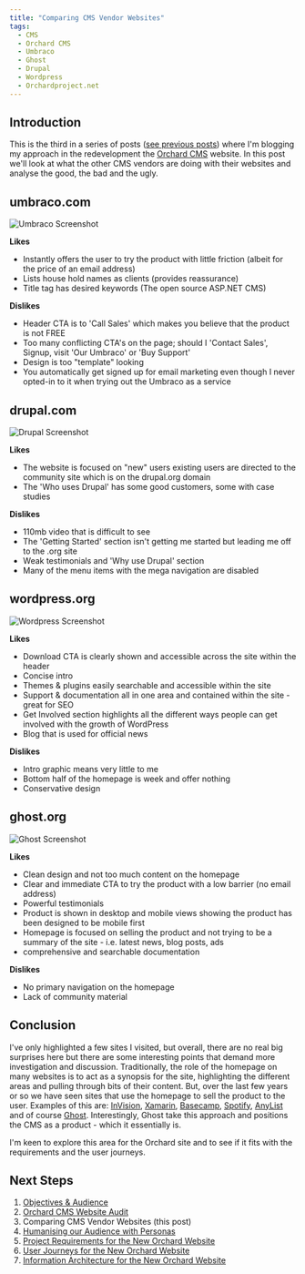 ```yaml
---
title: "Comparing CMS Vendor Websites"
tags:
  - CMS
  - Orchard CMS
  - Umbraco
  - Ghost
  - Drupal
  - Wordpress
  - Orchardproject.net
---
```


## Introduction ##
This is the third in a series of posts ([see previous posts][1]) where I'm blogging my approach in the redevelopment the [Orchard CMS][2] website. In this post we'll look at what the other CMS vendors are doing with their websites and analyse the good, the bad and the ugly.


## umbraco.com ##
<img src="{{ site.url }}{{ site.baseurl }}/assets/images/umbraco.jpg" alt="Umbraco Screenshot">

**Likes**

 - Instantly offers the user to try the product with little friction (albeit for the price of an email address)
 - Lists house hold names as clients (provides reassurance)
 - Title tag has desired keywords (The open source ASP.NET CMS)

**Dislikes**

 - Header CTA is to 'Call Sales' which makes you believe that the product is not FREE
 - Too many conflicting CTA's on the page; should I 'Contact Sales', Signup, visit 'Our Umbraco' or 'Buy Support'
 - Design is too "template" looking
 - You automatically get signed up for email marketing even though I never opted-in to it when trying out the Umbraco as a service


## drupal.com ##
<img src="{{ site.url }}{{ site.baseurl }}/assets/images/drupal.png" alt="Drupal Screenshot">

**Likes**

 - The website is focused on "new" users existing users are directed to the community site which is on the drupal.org domain
 - The 'Who uses Drupal' has some good customers, some with case studies

**Dislikes**

 - 110mb video that is difficult to see
 - The 'Getting Started' section isn't getting me started but leading me off to the .org site
 - Weak testimonials and 'Why use Drupal' section
 - Many of the menu items with the mega navigation are disabled

## wordpress.org ##
<img src="{{ site.url }}{{ site.baseurl }}/assets/images/wordpress.jpg" alt="Wordpress Screenshot">

**Likes**

 - Download CTA is clearly shown and accessible across the site within the header
 - Concise intro
 - Themes & plugins easily searchable and accessible within the site
 - Support & documentation all in one area and contained within the site - great for SEO
 - Get Involved section highlights all the different ways people can get involved with the growth of WordPress
 - Blog that is used for official news

**Dislikes**

 - Intro graphic means very little to me
 - Bottom half of the homepage is week and offer nothing
 - Conservative design


## ghost.org ##
<img src="{{ site.url }}{{ site.baseurl }}/assets/images/ghost.jpg" alt="Ghost Screenshot">

**Likes**

 - Clean design and not too much content on the homepage
 - Clear and immediate CTA to try the product with a low barrier (no email address)
 - Powerful testimonials
 - Product is shown in desktop and mobile views showing the product has been designed to be mobile first
 - Homepage is focused on selling the product and not trying to be a summary of the site - i.e. latest news, blog posts, ads
 - comprehensive and searchable documentation

**Dislikes**

 - No primary navigation on the homepage
 - Lack of community material


## Conclusion ##
I've only highlighted a few sites I visited, but overall, there are no real big surprises here but there are some interesting points that demand more investigation and discussion. Traditionally, the role of the homepage on many websites is to act as a synopsis for the site, highlighting the different areas and pulling through bits of their content. But, over the last few years or so we have seen sites that use the homepage to sell the product to the user. Examples of this are: <a href="https://www.invisionapp.com" target="_blank">InVision</a>, <a href="https://www.xamarin.com" target="_blank">Xamarin</a>, <a href="https://basecamp.com" target="_blank">Basecamp</a>, <a href="https://www.spotify.com" target="_blank">Spotify</a>, <a href="https://www.anylistapp.com" target="_blank">AnyList</a> and of course <a href="https://ghost.org/" target="_blank">Ghost</a>. Interestingly, Ghost take this approach and positions the CMS as a product - which it essentially is. 

I'm keen to explore this area for the Orchard site and to see if it fits with the requirements and the user journeys.

## Next Steps ##

 1. [Objectives & Audience][7]
 2. [Orchard CMS Website Audit][8] 
 3. Comparing CMS Vendor Websites (this post)
 4. [Humanising our Audience with Personas][9]
 5. <a href="/project-requirements-for-the-new-orchard-website">Project Requirements for the New Orchard Website</a>
 6. <a href="/user-journeys-for-the-new-orchard-website">User Journeys for the New Orchard Website</a>
 7. <a href="/information-architecture-for-the-new-orchard-website">Information Architecture for the New Orchard Website</a> 

  [1]: /Tags/Orchardproject.net
  [2]: http://orchardproject.net/
  [3]: /Media/Default/BlogPost/umbraco.jpg
  [4]: /Media/Default/BlogPost/drupal.png
  [5]: /Media/Default/BlogPost/wordpress.jpg
  [6]: /Media/Default/BlogPost/ghost.jpg
  [7]: /the-new-orchard-cms-website
  [8]: /orchard-cms-website-audit
  [9]: /humanising-our-audience-with-personas